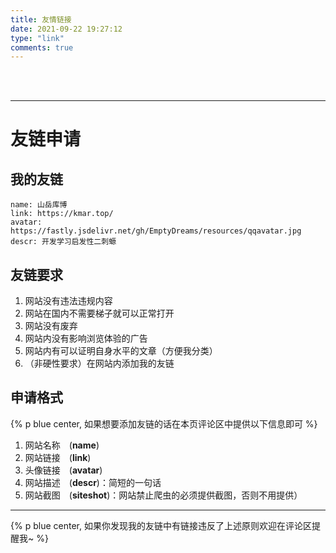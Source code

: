 ```yaml
---
title: 友情链接
date: 2021-09-22 19:27:12
type: "link"
comments: true
---
```


<br/>

<br/>

---

# 友链申请

## 我的友链

```
name: 山岳库博
link: https://kmar.top/
avatar: https://fastly.jsdelivr.net/gh/EmptyDreams/resources/qqavatar.jpg
descr: 开发学习启发性二刺螈
```

## 友链要求

1. 网站没有违法违规内容
2. 网站在国内不需要梯子就可以正常打开
3. 网站没有废弃
4. 网站内没有影响浏览体验的广告
5. 网站内有可以证明自身水平的文章（方便我分类）
6. （非硬性要求）在网站内添加我的友链

## 申请格式

{% p blue center, 如果想要添加友链的话在本页评论区中提供以下信息即可 %}

1. 网站名称&emsp;(**name**)
2. 网站链接&emsp;(**link**)
3. 头像链接&emsp;(**avatar**)
4. 网站描述&emsp;(**descr**)：简短的一句话
5. 网站截图&emsp;(**siteshot**)：网站禁止爬虫的必须提供截图，否则不用提供）

---

{% p blue center, 如果你发现我的友链中有链接违反了上述原则欢迎在评论区提醒我~ %}